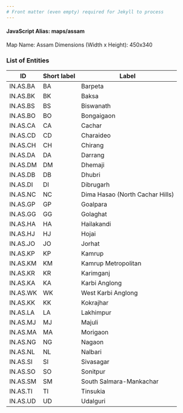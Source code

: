 ```yaml
---
# Front matter (even empty) required for Jekyll to process
---
```


#### JavaScript Alias: maps/assam

Map Name: Assam
Dimensions (Width x Height): 450x340






### List of Entities

ID | Short label | Label
---|---|---|
IN.AS.BA|BA|Barpeta
IN.AS.BK|BK|Baksa
IN.AS.BS|BS|Biswanath
IN.AS.BO|BO|Bongaigaon
IN.AS.CA|CA|Cachar
IN.AS.CD|CD|Charaideo
IN.AS.CH|CH|Chirang
IN.AS.DA|DA|Darrang
IN.AS.DM|DM|Dhemaji
IN.AS.DB|DB|Dhubri
IN.AS.DI|DI|Dibrugarh
IN.AS.NC|NC|Dima Hasao (North Cachar Hills)
IN.AS.GP|GP|Goalpara
IN.AS.GG|GG|Golaghat
IN.AS.HA|HA|Hailakandi
IN.AS.HJ|HJ|Hojai
IN.AS.JO|JO|Jorhat
IN.AS.KP|KP|Kamrup
IN.AS.KM|KM|Kamrup Metropolitan
IN.AS.KR|KR|Karimganj
IN.AS.KA|KA|Karbi Anglong
IN.AS.WK|WK|West Karbi Anglong
IN.AS.KK|KK|Kokrajhar
IN.AS.LA|LA|Lakhimpur
IN.AS.MJ|MJ|Majuli
IN.AS.MA|MA|Morigaon
IN.AS.NG|NG|Nagaon
IN.AS.NL|NL|Nalbari
IN.AS.SI|SI|Sivasagar
IN.AS.SO|SO|Sonitpur
IN.AS.SM|SM|South Salmara-Mankachar
IN.AS.TI|TI|Tinsukia
IN.AS.UD|UD|Udalguri